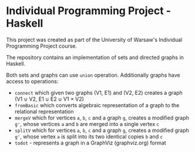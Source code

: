# Individual Programming Project - Haskell

This project was created as part of the University of Warsaw's Individual Programming Project course.

The repository contains an implementation of sets and directed graphs in Haskell. 

Both sets and graphs can use `union` operation. Additionally graphs have access to operations:
- `connect` which given two graphs (V1, E1) and (V2, E2) creates a graph (V1 ∪ V2, E1 ∪ E2 ∪ V1 × V2)
- `fromBasic` which converts algebraic representation of a graph to the relational representation
- `mergeV` which for vertices `a`, `b`, `c` and a graph `g`, creates a modified graph `g'`, whose vertices `a` and `b` are merged into a single vertex `c`
- `splitV` which for vertices `a`, `b`, `c` and a graph `g`, creates a modified graph `g'`, whose vertex `a` is split into its two identical copies `b` and `c`
- `todot` - represents a graph in a GraphViz (graphviz.org) format